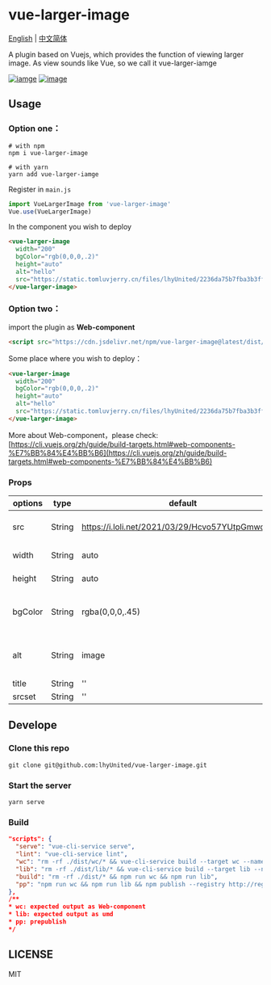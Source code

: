 # vue-larger-image
[English](https://github.com/lhyUnited/vue-larger-image/blob/master/README.md) | [中文简体](https://github.com/lhyUnited/vue-larger-image/tree/master/docs/readme.zh.md)


A plugin based on Vuejs, which provides the function of viewing larger image. As view sounds like Vue, so we call it vue-larger-iamge

[![iamge](https://img.shields.io/badge/github-star-brightgreen)](https://github.com/lhyUnited/vue-larger-image)
[![image](https://img.shields.io/badge/npm-download-yellow)](https://www.npmjs.com/package/vue-larger-image)
## Usage
### Option one：

```shell
# with npm
npm i vue-larger-image

# with yarn
yarn add vue-larger-iamge
```

Register in `main.js`
```js
import VueLargerImage from 'vue-larger-image'
Vue.use(VueLargerImage)
```

In the component you wish to deploy

```html
<vue-larger-image
  width="200"
  bgColor="rgb(0,0,0,.2)"
  height="auto"
  alt="hello"
  src="https://static.tomluvjerry.cn/files/lhyUnited/2236da75b7fba3b3ff6380242166e9b3.jpg">
</vue-larger-image>
```

### Option two：
import the plugin as **Web-component**
```html
<script src="https://cdn.jsdelivr.net/npm/vue-larger-image@latest/dist/wc/vue-larger-image.min.js"></script>
```
Some place where you wish to deploy：
```html
<vue-larger-image
  width="200"
  bgColor="rgb(0,0,0,.2)"
  height="auto"
  alt="hello"
  src="https://static.tomluvjerry.cn/files/lhyUnited/2236da75b7fba3b3ff6380242166e9b3.jpg">
</vue-larger-image>
```

More about Web-component，please check: [https://cli.vuejs.org/zh/guide/build-targets.html#web-components-%E7%BB%84%E4%BB%B6](https://cli.vuejs.org/zh/guide/build-targets.html#web-components-%E7%BB%84%E4%BB%B6)

### Props
| options | type | default | additional |
|--|--|--|--|
| src | String | https://i.loli.net/2021/03/29/Hcvo57YUtpGmwdq.jpg | **DO NOT** USE RELATIVE PATH |
| width | String | auto | width of image |
| height | String | auto | height of image |
|bgColor|String|rgba(0,0,0,.45)| the background-color of mask |
| alt | String | image | something to show when the image crushed |
| title | String |''|
|srcset| String | '' |

## Develope
### Clone this repo
```shell
git clone git@github.com:lhyUnited/vue-larger-image.git
```

### Start the server
```shell
yarn serve
```

### Build
```json
"scripts": {
  "serve": "vue-cli-service serve",
  "lint": "vue-cli-service lint",
  "wc": "rm -rf ./dist/wc/* && vue-cli-service build --target wc --name vue-larger-image --dest dist/wc VueLargerImage/src/index.vue",
  "lib": "rm -rf ./dist/lib/* && vue-cli-service build --target lib --name vue-larger-image --dest dist/lib ./VueLargerImage/index.js",
  "build": "rm -rf ./dist/* && npm run wc && npm run lib",
  "pp": "npm run wc && npm run lib && npm publish --registry http://registry.npmjs.org"
},
/** 
* wc: expected output as Web-component
* lib: expected output as umd
* pp: prepublish
*/
```

## LICENSE
MIT
